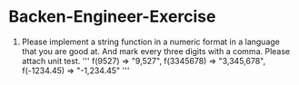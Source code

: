 # Backen-Engineer-Exercise

1. Please implement a string function in a numeric format in a language that you are good at. And mark every three digits with a comma. Please attach unit test.
'''
f(9527) => "9,527", f(3345678) => "3,345,678", f(-1234.45) => "-1,234.45"
'''

